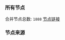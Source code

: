 ### 所有节点
合并节点总数: `1888`
[节点链接](https://raw.githubusercontent.com/rzhy1/11/master/sub/sub_merge_base64.txt)

### 节点来源
